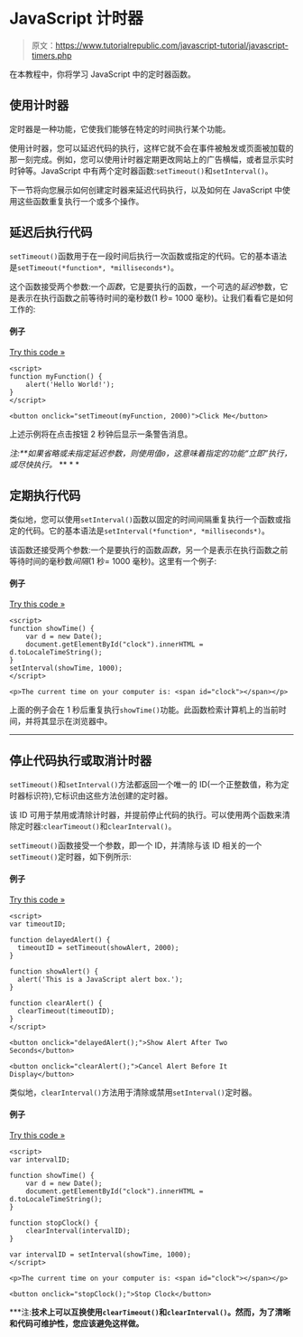 # JavaScript 计时器

> 原文：<https://www.tutorialrepublic.com/javascript-tutorial/javascript-timers.php>

在本教程中，你将学习 JavaScript 中的定时器函数。

## 使用计时器

定时器是一种功能，它使我们能够在特定的时间执行某个功能。

使用计时器，您可以延迟代码的执行，这样它就不会在事件被触发或页面被加载的那一刻完成。例如，您可以使用计时器定期更改网站上的广告横幅，或者显示实时时钟等。JavaScript 中有两个定时器函数:`setTimeout()`和`setInterval()`。

下一节将向您展示如何创建定时器来延迟代码执行，以及如何在 JavaScript 中使用这些函数重复执行一个或多个操作。

## 延迟后执行代码

`setTimeout()`函数用于在一段时间后执行一次函数或指定的代码。它的基本语法是`setTimeout(*function*, *milliseconds*)`。

这个函数接受两个参数:一个*函数*，它是要执行的函数，一个可选的*延迟*参数，它是表示在执行函数之前等待时间的毫秒数(1 秒= 1000 毫秒)。让我们看看它是如何工作的:

#### 例子

[Try this code »](../codelab.php?topic=javascript&file=execute-a-function-after-some-time "Try this code using online Editor")

```
<script>
function myFunction() {
    alert('Hello World!');
}
</script>

<button onclick="setTimeout(myFunction, 2000)">Click Me</button>
```

上述示例将在点击按钮 2 秒钟后显示一条警告消息。

 ***注:**如果省略或未指定*延迟*参数，则使用值`0`，这意味着指定的功能“立即”执行，或尽快执行。*  ** * *

## 定期执行代码

类似地，您可以使用`setInterval()`函数以固定的时间间隔重复执行一个函数或指定的代码。它的基本语法是`setInterval(*function*, *milliseconds*)`。

该函数还接受两个参数:一个是要执行的函数*函数*，另一个是表示在执行函数之前等待时间的毫秒数*间隔*(1 秒= 1000 毫秒)。这里有一个例子:

#### 例子

[Try this code »](../codelab.php?topic=javascript&file=execute-a-function-at-regular-intervals "Try this code using online Editor")

```
<script>
function showTime() {
    var d = new Date();
    document.getElementById("clock").innerHTML = d.toLocaleTimeString();
}
setInterval(showTime, 1000);
</script>

<p>The current time on your computer is: <span id="clock"></span></p>
```

上面的例子会在 1 秒后重复执行`showTime()`功能。此函数检索计算机上的当前时间，并将其显示在浏览器中。

* * *

## 停止代码执行或取消计时器

`setTimeout()`和`setInterval()`方法都返回一个唯一的 ID(一个正整数值，称为定时器标识符),它标识由这些方法创建的定时器。

该 ID 可用于禁用或清除计时器，并提前停止代码的执行。可以使用两个函数来清除定时器:`clearTimeout()`和`clearInterval()`。

`setTimeout()`函数接受一个参数，即一个 ID，并清除与该 ID 相关的一个`setTimeout()`定时器，如下例所示:

#### 例子

[Try this code »](../codelab.php?topic=javascript&file=cancel-a-timer-with-cleartimeout "Try this code using online Editor")

```
<script>
var timeoutID;

function delayedAlert() {
  timeoutID = setTimeout(showAlert, 2000);
}

function showAlert() {
  alert('This is a JavaScript alert box.');
}

function clearAlert() {
  clearTimeout(timeoutID);
}
</script>

<button onclick="delayedAlert();">Show Alert After Two Seconds</button>

<button onclick="clearAlert();">Cancel Alert Before It Display</button>
```

类似地，`clearInterval()`方法用于清除或禁用`setInterval()`定时器。

#### 例子

[Try this code »](../codelab.php?topic=javascript&file=cancel-a-timer-with-clearinterval "Try this code using online Editor")

```
<script>
var intervalID;

function showTime() {
    var d = new Date();
    document.getElementById("clock").innerHTML = d.toLocaleTimeString();
}

function stopClock() {
    clearInterval(intervalID);
}

var intervalID = setInterval(showTime, 1000);
</script>

<p>The current time on your computer is: <span id="clock"></span></p>

<button onclick="stopClock();">Stop Clock</button>
```

 ***注:**技术上可以互换使用`clearTimeout()`和`clearInterval()`。然而，为了清晰和代码可维护性，您应该避免这样做。**
